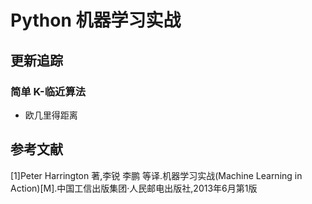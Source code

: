 # Python 机器学习实战

## 更新追踪

### 简单 K-临近算法

* 欧几里得距离

## 参考文献

[1]Peter Harrington 著,李锐 李鹏 等译.机器学习实战(Machine Learning in Action)[M].中国工信出版集团·人民邮电出版社,2013年6月第1版
